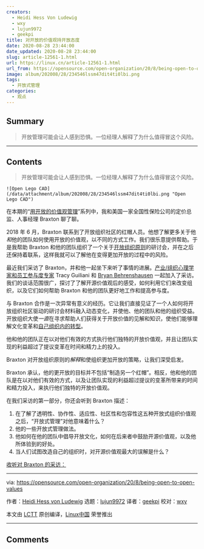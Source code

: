 ```yaml
---
creators:
  - Heidi Hess Von Ludewig
  - wxy
  - lujun9972
  - geekpi
title: 对开放的价值观持开放态度
date: 2020-08-28 23:44:00
date_updated: 2020-08-28 23:44:00
slug: article-12561-1.html
url: https://linux.cn/article-12561-1.html
url_from: https://opensource.com/open-organization/20/8/being-open-to-open-values
image: album/202008/28/234546lssm47dit4ti0lbi.png
tags:
  - 开放式管理
categories:
  - 观点
---
```


## Summary

> 开放管理可能会让人感到恐惧。一位经理人解释了为什么值得冒这个风险。

***

<!-- more -->

## Contents

> 
> 开放管理可能会让人感到恐惧。一位经理人解释了为什么值得冒这个风险。
> 
> 
> 

`![Open Lego CAD](/data/attachment/album/202008/28/234546lssm47dit4ti0lbi.png "Open Lego CAD")`

在本期的“[用开放的价值观管理](https://opensource.com/open-organization/managing-with-open-values)”系列中，我和美国一家全国性保险公司的定价总监、人事经理 Braxton 聊了聊。

2018 年 6 月，Braxton 联系到了开放组织社区的红帽人员。他想了解更多关于他*和*他的团队如何使用开放的价值观，以不同的方式工作。我们很乐意提供帮助。于是我帮助 Braxton 和他的团队组织了一个关于[开放组织原则](https://github.com/open-organization/open-org-definition)的研讨会，并在之后还保持着联系，这样我就可以了解他在变得更加开放的过程中的风险。

最近我们采访了 Braxton，并和他一起坐下来听了事情的进展。[产业/组织心理学家和员工参与度专家](https://opensource.com/open-organization/20/5/commitment-engagement-org-psychology) Tracy Guiliani 和 [Bryan Behrenshausen](https://opensource.com/users/bbehrens) 一起加入了采访。我们的谈话范围很广，探讨了了解开源价值观后的感受，如何利用它们来改变组织，以及它们如何帮助 Braxton 和他的团队更好地工作和提高参与度。

与 Braxton 合作是一次异常有意义的经历。它让我们直接见证了一个人如何将开放组织社区驱动的研讨会材料融入动态变化，并使他、他的团队和他的组织受益。开放组织大使*一直*在寻求帮助人们获得关于开放价值的见解和知识，使他们能够理解文化变革和[自己组织内的转型](https://opensource.com/open-organization/18/4/rethinking-ownership-across-organization)。

他和他的团队正在以对他们有效的方式执行他们独特的开放价值观，并且让团队实现的利益超过了提议变革在时间和精力上的投入。

Braxton 对开放组织原则的*解释*和使组织更加开放的策略，让我们深受启发。

Braxton 承认，他的更开放的目标并不包括“制造另一个红帽”。相反，他和他的团队是在以对他们有效的方式，以及让团队实现的利益超过提议的变革所带来的时间和精力投入，来执行他们独特的开放价值观。

在我们采访的第一部分，你还会听到 Braxton 描述：

1. 在了解了透明性、协作性、适应性、社区性和包容性这五种开放式组织价值观之后，“开放式管理”对他意味着什么？
2. 他的一些开放式管理做法。
3. 他如何在他的团队中倡导开放文化，如何在后来者中鼓励开源价值观，以及他所体验到的好处。
4. 当人们试图改造自己的组织时，对开源价值观最大的误解是什么？

[收听对 Braxton 的采访：](https://opensource.com/sites/default/files/images/open-org/braxton_1.ogg)

---

via: <https://opensource.com/open-organization/20/8/being-open-to-open-values>

作者：[Heidi Hess von Ludewig](https://opensource.com/users/heidi-hess-von-ludewig) 选题：[lujun9972](https://github.com/lujun9972) 译者：[geekpi](https://github.com/geekpi) 校对：[wxy](https://github.com/wxy)

本文由 [LCTT](https://github.com/LCTT/TranslateProject) 原创编译，[Linux中国](https://linux.cn/) 荣誉推出

***

## Comments
